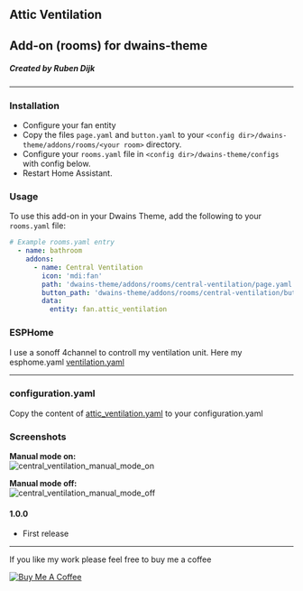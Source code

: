 ## Attic Ventilation 
## Add-on (rooms) for dwains-theme
##### Created by Ruben Dijk
---

### Installation
- Configure your fan entity 
- Copy the files `page.yaml` and `button.yaml` to your `<config dir>/dwains-theme/addons/rooms/<your room>` directory.
- Configure your `rooms.yaml` file in `<config dir>/dwains-theme/configs` with config below.
- Restart Home Assistant.


### Usage
To use this add-on in your Dwains Theme, add the following to your `rooms.yaml` file:

````yaml
# Example rooms.yaml entry
  - name: bathroom
    addons:
      - name: Central Ventilation
        icon: 'mdi:fan'
        path: 'dwains-theme/addons/rooms/central-ventilation/page.yaml'
        button_path: 'dwains-theme/addons/rooms/central-ventilation/button.yaml'
        data:
          entity: fan.attic_ventilation
````
### ESPHome
I use a sonoff 4channel to controll my ventilation unit.
Here my esphome.yaml [ventilation.yaml]()

---
### configuration.yaml
Copy the content of [attic_ventilation.yaml]() to your configuration.yaml

### Screenshots
**Manual mode on:**<br>
![central_ventilation_manual_mode_on]( "central_ventilation_manual_mode_on")

**Manual mode off:**<br>
![central_ventilation_manual_mode_off]("central_ventilation_manual_mode_off")

#### 1.0.0
- First release

---

If you like my work please feel free to buy me a coffee

<a href="https://www.buymeacoffee.com/RubenDijk" target="_blank"><img src="https://www.buymeacoffee.com/assets/img/custom_images/white_img.png" alt="Buy Me A Coffee"></a>
